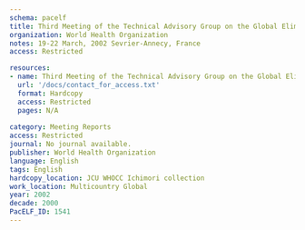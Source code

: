 ```yaml
---
schema: pacelf
title: Third Meeting of the Technical Advisory Group on the Global Elimination of Lymphatic Filariasis
organization: World Health Organization
notes: 19-22 March, 2002 Sevrier-Annecy, France
access: Restricted

resources:
- name: Third Meeting of the Technical Advisory Group on the Global Elimination of Lymphatic Filariasis
  url: '/docs/contact_for_access.txt'
  format: Hardcopy
  access: Restricted
  pages: N/A
 
category: Meeting Reports
access: Restricted
journal: No journal available.
publisher: World Health Organization
language: English 
tags: English 
hardcopy_location: JCU WHOCC Ichimori collection
work_location: Multicountry Global
year: 2002
decade: 2000
PacELF_ID: 1541
---
```

